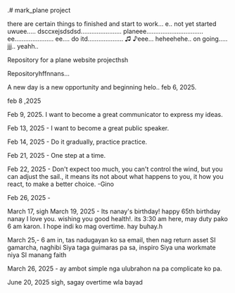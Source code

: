 .# mark_plane
project

there are certain things to finished and start to work...
e..
not yet started uwuee.....
dsccxejsdsdsd.......................
planeee................................
 ee......................
 ee....
do itd....................
♫ ♪eee...
heheehehe..
on going.....
jjj..
yeahh..

Repository for a plane website projecthsh

Repositoryhffnnans...

A new day is a new opportunity and beginning
helo..
feb 6, 2025.

feb 8 ,2025

Feb 9, 2025. I want to become a great communicator to express my ideas.

Feb 13, 2025 - I want to become a great public speaker.

Feb 14, 2025 - Do it gradually, practice practice.

Feb 21, 2025 - One step at a time.

Feb 22, 2025 - Don't expect too much, you can't control the wind, but you can adjust the sail., it means its not about what happens to you, it how you react, to make a better choice. -Gino

Feb 26, 2025 - 

March 17, sigh
March 19, 2025 - Its nanay's birthday! happy 65th birthday nanay I love you. wishing you good health!. its 3:30 am here, may duty pako 6 am karon. I hope indi ko mag overtime. hay buhay.h

March 25,- 6 am in, tas nadugayan ko sa email, then nag return asset SI gamarcha, naghibi Siya taga guimaras pa sa, inspiro Siya una workmate niya SI manang faith

March 26, 2025 - ay ambot simple nga ulubrahon na pa complicate ko pa. 


June 20, 2025 sigh, sagay overtime wla bayad
